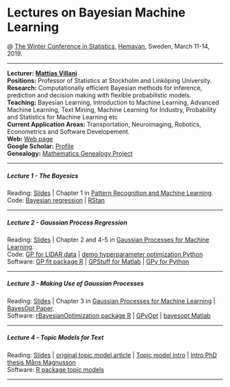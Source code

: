 # Lectures on Bayesian Machine Learning
@ [The Winter Conference in Statistics](https://www.umu.se/en/winter-conference-in-statistics-2019/), [Hemavan](https://www.google.com/maps/place/920+66+Hemavan/@65.902074,6.1270886,5z/data=!4m5!3m4!1s0x4676882066e6040b:0xd2ce47df9c5d9884!8m2!3d65.814906!4d15.0876887), Sweden, March 11-14, 2019.



---

**Lecturer:** [**Mattias Villani**](https://www.mattiasvillani.com/) \
**Positions:** Professor of Statistics at Stockholm and Linköping University.\
**Research:** Computationally efficient Bayesian methods for inference, prediction and decision making with flexible probabilistic models. \
**Teaching:** Bayesian Learning, Introduction to Machine Learning, Advanced Machine Learning, Text Mining, Machine Learning for Industry, Probability and Statistics for Machine Learning etc \
**Current Application Areas:** Transportation, Neuroimaging, Robotics, Econometrics and Software Developement. \
**Web:** [Web page](https://www.mattiasvillani.com/) \
**Google Scholar:** [Profile](https://scholar.google.se/citations?user=lyW8fWYAAAAJ&hl=sv) \
**Genealogy:** [Mathematics Genealogy Project](https://www.genealogy.math.ndsu.nodak.edu/id.php?id=104187) 

---

##### Lecture 1 - The Bayesics

Reading: [Slides](https://github.com/mattiasvillani/WinterConfHemavan2019/raw/master/Slides/Lecture1.pdf) | Chapter 1 in [Pattern Recognition and Machine Learning](https://www.springer.com/us/book/9780387310732). \
Code: [Bayesian regression](https://github.com/mattiasvillani/WinterConfHemavan2019/raw/master/Code/FindMaxDose.R) | [RStan](https://mc-stan.org/users/interfaces/rstan)

---

##### Lecture 2 - Gaussian Process Regression 

Reading: [Slides](https://github.com/mattiasvillani/WinterConfHemavan2019/raw/master/Slides/Lecture2.pdf) | Chapter 2 and 4-5 in [Gaussian Processes for Machine Learning](http://www.gaussianprocess.org/gpml/chapters/RW.pdf). \
Code: [GP for LIDAR data](https://github.com/mattiasvillani/WinterConfHemavan2019/raw/master/Code/GP4LidarData.R) | [demo hyperparameter optimization Python](https://github.com/mattiasvillani/WinterConfHemavan2019/raw/master/Code/hyperParamOptimDemo.py) \
Software: [GP fit package R](https://cran.r-project.org/web/packages/GPfit/index.html) | [GPStuff for Matlab](https://github.com/gpstuff-dev/gpstuff) | [GPy for Python](https://github.com/SheffieldML/GPy)


---

##### Lecture 3 - Making Use of Gaussian Processes

Reading: [Slides](https://github.com/mattiasvillani/WinterConfHemavan2019/raw/master/Slides/Lecture3.pdf) | Chapter 3 in [Gaussian Processes for Machine Learning](http://www.gaussianprocess.org/gpml/chapters/RW.pdf) | [BayesOpt Paper](https://arxiv.org/pdf/1206.2944.pdf). \
Software: [rBayesianOptimization package R](https://cran.r-project.org/web/packages/rBayesianOptimization/index.html) | [GPyOpt](https://sheffieldml.github.io/GPyOpt/) | [bayesopt Matlab](https://www.mathworks.com/help/stats/bayesopt.html)

---

##### Lecture 4 - Topic Models for Text 

Reading: [Slides](https://github.com/mattiasvillani/WinterConfHemavan2019/raw/master/Slides/Lecture4.pdf)  | [original topic model article](http://www.cs.columbia.edu/~blei/papers/BleiNgJordan2003.pdf)  | [Topic model intro](http://www.cs.columbia.edu/~blei/papers/Blei2012.pdf) | [Intro PhD thesis Måns Magnusson](http://liu.diva-portal.org/smash/get/diva2:1201965/FULLTEXT01.pdf)\
Software: [R package topic models](https://cran.r-project.org/web/packages/topicmodels/index.html)

---

